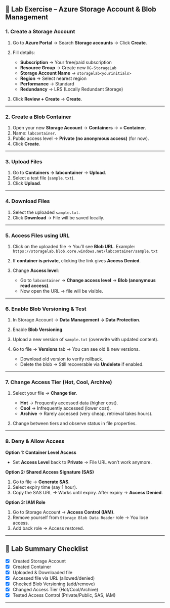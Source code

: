 

## 🔹 Lab Exercise – Azure Storage Account & Blob Management

### 1. Create a Storage Account

1. Go to **Azure Portal** → Search **Storage accounts** → Click **Create**.
2. Fill details:

   * **Subscription** → Your free/paid subscription
   * **Resource Group** → Create new `RG-StorageLab`
   * **Storage Account Name** → `storagelab<yourinitials>`
   * **Region** → Select nearest region
   * **Performance** → Standard
   * **Redundancy** → LRS (Locally Redundant Storage)
3. Click **Review + Create** → **Create**.

---

### 2. Create a Blob Container

1. Open your new **Storage Account** → **Containers** → **+ Container**.
2. Name: `labcontainer`.
3. Public access level → **Private (no anonymous access)** (for now).
4. Click **Create**.

---

### 3. Upload Files

1. Go to **Containers → labcontainer** → **Upload**.
2. Select a test file (`sample.txt`).
3. Click **Upload**.

---

### 4. Download Files

1. Select the uploaded `sample.txt`.
2. Click **Download** → File will be saved locally.

---

### 5. Access Files using URL

1. Click on the uploaded file → You’ll see **Blob URL**.
   Example: `https://storagelab.blob.core.windows.net/labcontainer/sample.txt`
2. If **container is private**, clicking the link gives **Access Denied**.
3. Change **Access level**:

   * Go to `labcontainer` → **Change access level** → **Blob (anonymous read access)**.
   * Now open the URL → file will be visible.

---

### 6. Enable Blob Versioning & Test

1. In Storage Account → **Data Management → Data Protection**.
2. Enable **Blob Versioning**.
3. Upload a new version of `sample.txt` (overwrite with updated content).
4. Go to file → **Versions** tab → You can see old & new versions.

   * Download old version to verify rollback.
   * Delete the blob → Still recoverable via **Undelete** if enabled.

---

### 7. Change Access Tier (Hot, Cool, Archive)

1. Select your file → **Change tier**.

   * **Hot** → Frequently accessed data (higher cost).
   * **Cool** → Infrequently accessed (lower cost).
   * **Archive** → Rarely accessed (very cheap, retrieval takes hours).
2. Change between tiers and observe status in file properties.

---

### 8. Deny & Allow Access

**Option 1: Container Level Access**

* Set **Access Level** back to **Private** → File URL won’t work anymore.

**Option 2: Shared Access Signature (SAS)**

1. Go to file → **Generate SAS**.
2. Select expiry time (say 1 hour).
3. Copy the SAS URL → Works until expiry. After expiry → **Access Denied**.

**Option 3: IAM Role**

1. Go to Storage Account → **Access Control (IAM)**.
2. Remove yourself from `Storage Blob Data Reader` role → You lose access.
3. Add back role → Access restored.

---

## 🔹 Lab Summary Checklist

* [x] Created Storage Account
* [x] Created Container
* [x] Uploaded & Downloaded file
* [x] Accessed file via URL (allowed/denied)
* [x] Checked Blob Versioning (add/remove)
* [x] Changed Access Tier (Hot/Cool/Archive)
* [x] Tested Access Control (Private/Public, SAS, IAM)

---

